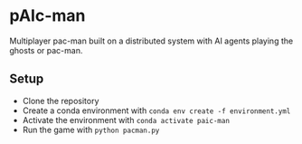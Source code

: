# pAIc-man
Multiplayer pac-man built on a distributed system with AI agents playing the ghosts or pac-man.

## Setup
- Clone the repository
- Create a conda environment with `conda env create -f environment.yml`
- Activate the environment with `conda activate paic-man`
- Run the game with `python pacman.py`

